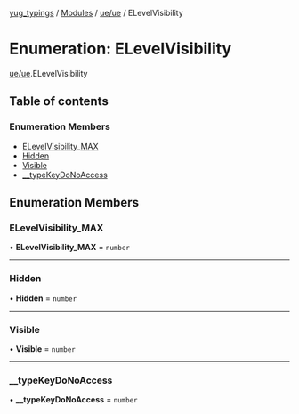 [yug_typings](../README.md) / [Modules](../modules.md) / [ue/ue](../modules/ue_ue.md) / ELevelVisibility

# Enumeration: ELevelVisibility

[ue/ue](../modules/ue_ue.md).ELevelVisibility

## Table of contents

### Enumeration Members

- [ELevelVisibility\_MAX](ue_ue.ELevelVisibility.md#elevelvisibility_max)
- [Hidden](ue_ue.ELevelVisibility.md#hidden)
- [Visible](ue_ue.ELevelVisibility.md#visible)
- [\_\_typeKeyDoNoAccess](ue_ue.ELevelVisibility.md#__typekeydonoaccess)

## Enumeration Members

### ELevelVisibility\_MAX

• **ELevelVisibility\_MAX** = `number`

___

### Hidden

• **Hidden** = `number`

___

### Visible

• **Visible** = `number`

___

### \_\_typeKeyDoNoAccess

• **\_\_typeKeyDoNoAccess** = `number`
